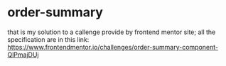 # order-summary
that is my solution to a callenge provide by frontend mentor site; all the specification are in this link:
https://www.frontendmentor.io/challenges/order-summary-component-QlPmajDUj
